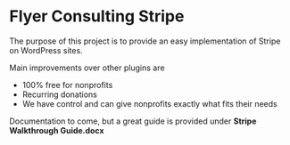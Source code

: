 # Flyer Consulting Stripe


The purpose of this project is to provide an easy implementation of Stripe on WordPress sites.


Main improvements over other plugins are
- 100% free for nonprofits
- Recurring donations
- We have control and can give nonprofits exactly what fits their needs

Documentation to come, but a great guide is provided under **Stripe Walkthrough Guide.docx**
